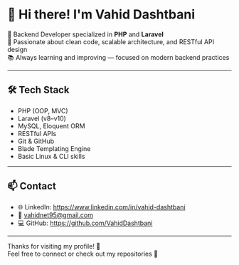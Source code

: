 # 👋 Hi there! I'm Vahid Dashtbani

💼 Backend Developer specialized in **PHP** and **Laravel**  
🧠 Passionate about clean code, scalable architecture, and RESTful API design  
📚 Always learning and improving — focused on modern backend practices

---

## 🛠️ Tech Stack

- PHP (OOP, MVC)
- Laravel (v8–v10)
- MySQL, Eloquent ORM
- RESTful APIs
- Git & GitHub
- Blade Templating Engine
- Basic Linux & CLI skills

---

## 📫 Contact

- 🌐 LinkedIn: https://www.linkedin.com/in/vahid-dashtbani
- 📧 vahidnet95@gmail.com
- 💻 GitHub: https://github.com/VahidDashtbani

---

Thanks for visiting my profile! 🙌  
Feel free to connect or check out my repositories 🚀

